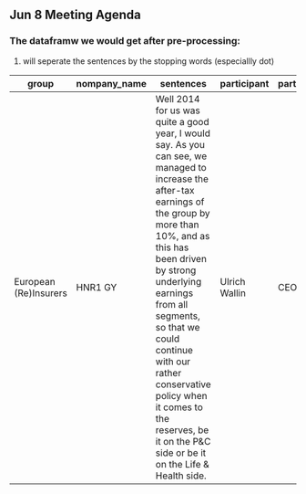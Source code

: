 ## Jun 8 Meeting Agenda


### The dataframw we would get after pre-processing:
1. will seperate the sentences by the stopping words (especiallly dot)

| **group** | **nompany_name** | **sentences** | **participant** | **participant_title** | **Date**|
|-----|-----|-----|-----|-----|-----|
| European (Re)Insurers | HNR1 GY | Well 2014 for us was quite a good year, I would say. As you can see, we managed to increase the after-tax earnings of the group by more than 10%, and as this has been driven by strong underlying earnings from all segments, so that we could continue with our rather conservative policy when it comes to the reserves, be it on the P&C side or be it on the Life & Health side. | Ulrich Wallin | CEO | 2014/01/01|

